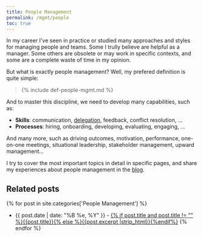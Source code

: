 ```yaml
---
title: People Management
permalink: /mgmt/people
toc: true
---
```


In my career I've seen in practice or studied many approaches and styles for managing people and teams. Some I trully believe are helpful as a manager. Some others are obsolete or may work in specific contexts, and some are a complete waste of time in my opinion.

But what is exactly people management? Well, my prefered definition is quite simple:

> {% include def-people-mgmt.md %}

And to master this discipline, we need to develop many capabilities, such as:

- **Skills**: communication, [delegation](/mgmt/people/delegation), feedback, conflict resolution, ...
- **Processes**: hiring, onboarding, developing, evaluating, engaging, ...

And many more, such as driving outcomes, motivation, performance, one-on-one meetings, situational leadership, stakeholder management, upward management...

I try to cover the most important topics in detail in specific pages, and share my experiences about people management in the [blog](/blog).

## Related posts

{% for post in site.categories['People Management'] %}
- {{ post.date | date: "%B %e, %Y" }} - <a href="{{ site.baseurl }}{{ post.url }}">{% if post.title and post.title != "" %}{{post.title}}{% else %}{{post.excerpt |strip_html}}{%endif%}</a>
{% endfor %}